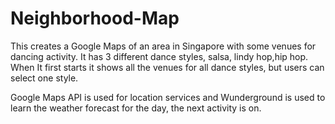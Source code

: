 # Neighborhood-Map

This creates a Google Maps of an area in Singapore with some venues for dancing activity. It has 3 different dance styles, salsa, lindy hop,hip hop. When It first starts it shows all the venues for all dance styles, but users can select one style.

Google Maps API is used for location services and Wunderground is used to learn the weather forecast for the day, the
next activity is on.
